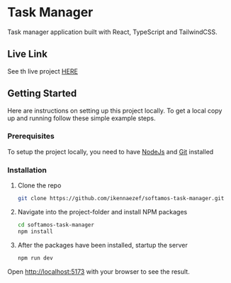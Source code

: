 # Task Manager

Task manager application built with React, TypeScript and TailwindCSS.

## Live Link

See th live project [HERE](https://softamos-task-manager.netlify.app)

## Getting Started

Here are instructions on setting up this project locally.
To get a local copy up and running follow these simple example steps.

### Prerequisites

To setup the project locally, you need to have [NodeJs](https://nodejs.org/en) and [Git](https://git-scm.com/) installed

### Installation

1. Clone the repo
   ```sh
   git clone https://github.com/ikennaezef/softamos-task-manager.git
   ```
2. Navigate into the project-folder and install NPM packages
   ```sh
   cd softamos-task-manager
   npm install
   ```
3. After the packages have been installed, startup the server
   ```sh
   npm run dev
   ```

Open [http://localhost:5173](http://localhost:5173) with your browser to see the result.
